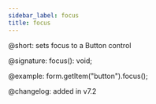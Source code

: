 ```yaml
---
sidebar_label: focus
title: focus
---          
```


@short: sets focus to a Button control

@signature: focus(): void;

@example:
form.getItem("button").focus();

@changelog: added in v7.2

